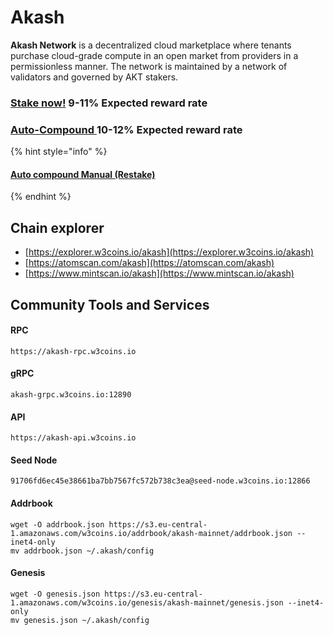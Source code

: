 # Akash

**Akash Network** is a decentralized cloud marketplace where tenants purchase cloud-grade compute in an open market from providers in a permissionless manner. The network is maintained by a network of validators and governed by AKT stakers.

### [Stake now!](https://wallet.keplr.app/chains/akash?modal=validator\&chain=akashnet-2\&validator\_address=akashvaloper14jz04wwvwkpjzezq8zvrl5yv4qq3p5lqct7plh\&referral=true)  9-11% Expected reward rate

### [**Auto-Compound** ](https://restake.app/akash/akashvaloper14jz04wwvwkpjzezq8zvrl5yv4qq3p5lqct7plh/stake) **10-12**% Expected reward rate

{% hint style="info" %}
#### [Auto compound Manual (Restake)](https://youtu.be/XOH161O3C5w)
{% endhint %}

## **Chain explorer**

* [https://explorer.w3coins.io/akash](https://explorer.w3coins.io/akash)
* [https://atomscan.com/akash](https://atomscan.com/akash)
* [https://www.mintscan.io/akash](https://www.mintscan.io/akash)



## Community Tools and Services

#### **RPC**

```
https://akash-rpc.w3coins.io
```

#### **gRPC**

```
akash-grpc.w3coins.io:12890
```

#### **API**

```
https://akash-api.w3coins.io
```

#### **Seed Node**

```
91706fd6ec45e38661ba7bb7567fc572b738c3ea@seed-node.w3coins.io:12866
```

#### **Addrbook**&#x20;

```
wget -O addrbook.json https://s3.eu-central-1.amazonaws.com/w3coins.io/addrbook/akash-mainnet/addrbook.json --inet4-only
mv addrbook.json ~/.akash/config
```

#### **Genesis**

```
wget -O genesis.json https://s3.eu-central-1.amazonaws.com/w3coins.io/genesis/akash-mainnet/genesis.json --inet4-only
mv genesis.json ~/.akash/config
```


####
